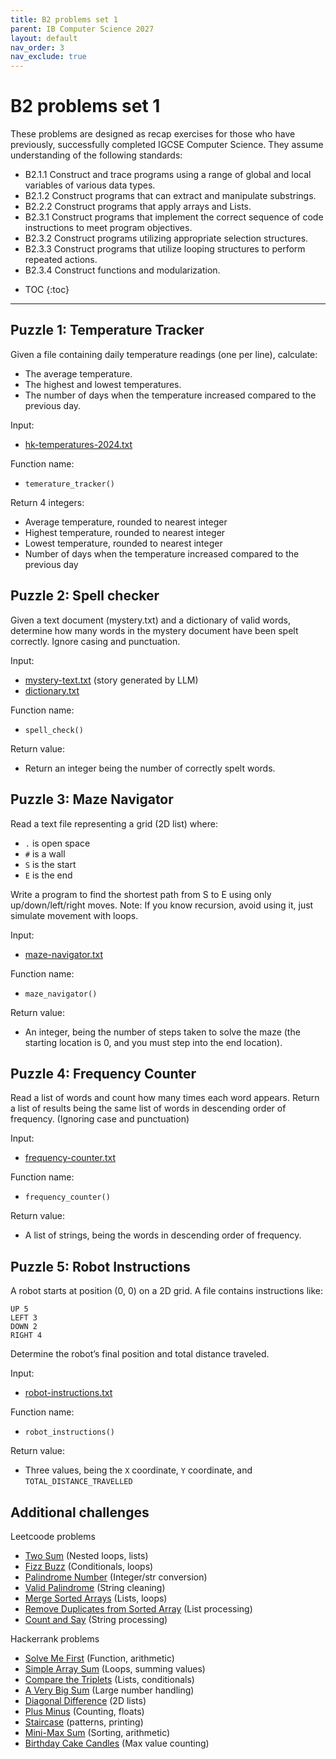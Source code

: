 ```yaml
---
title: B2 problems set 1
parent: IB Computer Science 2027
layout: default
nav_order: 3
nav_exclude: true
---
```


# B2 problems set 1

These problems are designed as recap exercises for those who have previously, successfully completed IGCSE Computer Science. They assume understanding of the following standards:

* B2.1.1 Construct and trace programs using a range of global and local variables of various data types.
* B2.1.2 Construct programs that can extract and manipulate substrings.
* B2.2.2 Construct programs that apply arrays and Lists.
* B2.3.1 Construct programs that implement the correct sequence of code instructions to meet program objectives.
* B2.3.2 Construct programs utilizing appropriate selection structures.
* B2.3.3 Construct programs that utilize looping structures to perform repeated actions.
* B2.3.4 Construct functions and modularization.

- TOC
{:toc} 

---

## Puzzle 1: Temperature Tracker

Given a file containing daily temperature readings (one per line), calculate:

* The average temperature.
* The highest and lowest temperatures.
* The number of days when the temperature increased compared to the previous day.

Input: 
* [hk-temperatures-2024.txt](hk-temperatures-2024.txt)

Function name:
* `temerature_tracker()`

Return 4 integers:
* Average temperature, rounded to nearest integer
* Highest temperature, rounded to nearest integer
* Lowest temperature, rounded to nearest integer
* Number of days when the temperature increased compared to the previous day

## Puzzle 2: Spell checker

Given a text document (mystery.txt) and a dictionary of valid words, determine how many words in the mystery document have been spelt correctly. Ignore casing and punctuation. 

Input:
* [mystery-text.txt](mystery-text.txt) (story generated by LLM)
* [dictionary.txt](dictionary.txt)

Function name:
* `spell_check()`

Return value:
* Return an integer being the number of correctly spelt words.


## Puzzle 3: Maze Navigator

Read a text file representing a grid (2D list) where:

* `.` is open space
* `#` is a wall
* `S` is the start
* `E` is the end

Write a program to find the shortest path from S to E using only up/down/left/right moves. Note: If you know recursion, avoid using it, just simulate movement with loops.

Input:
* [maze-navigator.txt](maze-navigator.txt)

Function name:
* `maze_navigator()`

Return value:
* An integer, being the number of steps taken to solve the maze (the starting location is 0, and you must step into the end location).

## Puzzle 4: Frequency Counter

Read a list of words and count how many times each word appears. Return a list of results being the same list of words in descending order of frequency. (Ignoring case and punctuation)

Input:
* [frequency-counter.txt](frequency-counter.txt)

Function name:
* `frequency_counter()`

Return value:
* A list of strings, being the words in descending order of frequency.

## Puzzle 5: Robot Instructions

A robot starts at position (0, 0) on a 2D grid. A file contains instructions like:

```
UP 5
LEFT 3
DOWN 2
RIGHT 4
```

Determine the robot’s final position and total distance traveled.

Input:
* [robot-instructions.txt](instructions.txt)

Function name: 
* `robot_instructions()`

Return value:
* Three values, being the `X` coordinate, `Y` coordinate, and `TOTAL_DISTANCE_TRAVELLED`

## Additional challenges

Leetcoode problems

* [Two Sum](https://leetcode.com/problems/two-sum/description/) (Nested loops, lists)
* [Fizz Buzz](https://leetcode.com/problems/fizz-buzz/description/) (Conditionals, loops)
* [Palindrome Number](https://leetcode.com/problems/palindrome-number/description/) (Integer/str conversion)
* [Valid Palindrome](https://leetcode.com/problems/valid-palindrome/description/) (String cleaning)
* [Merge Sorted Arrays](https://leetcode.com/problems/merge-sorted-array/description/) (Lists, loops)
* [Remove Duplicates from Sorted Array](https://leetcode.com/problems/remove-duplicates-from-sorted-array/description/) (List processing)
* [Count and Say](https://leetcode.com/problems/count-and-say/description/) (String processing)

Hackerrank problems

* [Solve Me First](https://www.hackerrank.com/challenges/solve-me-first/problem) (Function, arithmetic)
* [Simple Array Sum](https://www.hackerrank.com/challenges/simple-array-sum/problem) (Loops, summing values)
* [Compare the Triplets](https://www.hackerrank.com/challenges/compare-the-triplets/problem) (Lists, conditionals)
* [A Very Big Sum](https://www.hackerrank.com/challenges/a-very-big-sum/problem) (Large number handling)
* [Diagonal Difference](https://www.hackerrank.com/challenges/diagonal-difference/problem) (2D lists)
* [Plus Minus](https://www.hackerrank.com/challenges/plus-minus/problem) (Counting, floats)
* [Staircase](https://www.hackerrank.com/challenges/staircase/problem) (patterns, printing)
* [Mini-Max Sum](https://www.hackerrank.com/challenges/mini-max-sum/problem) (Sorting, arithmetic)
* [Birthday Cake Candles](https://www.hackerrank.com/challenges/birthday-cake-candles/problem) (Max value counting)
